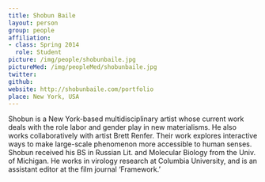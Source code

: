 ```yaml
---
title: Shobun Baile
layout: person
group: people
affiliation:
- class: Spring 2014
  role: Student
picture: /img/people/shobunbaile.jpg
pictureMed: /img/peopleMed/shobunbaile.jpg
twitter:
github:
website: http://shobunbaile.com/portfolio
place: New York, USA
---
```

Shobun is a New York-based multidisciplinary artist whose current work deals with the role labor and gender play in new materialisms. He also works collaboratively with artist Brett Renfer. Their work explores interactive ways to make large-scale phenomenon more accessible to human senses. Shobun received his BS in Russian Lit. and Molecular Biology from the Univ. of Michigan. He works in virology research at Columbia University, and is an assistant editor at the film journal ‘Framework.’
